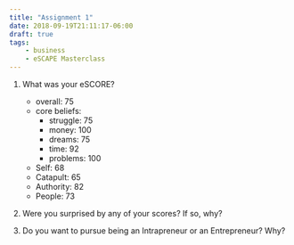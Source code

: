 ```yaml
---
title: "Assignment 1"
date: 2018-09-19T21:11:17-06:00
draft: true
tags:
    - business
    - eSCAPE Masterclass
---
```


1. What was your eSCORE?
   - overall: 75
   - core beliefs:  
        - struggle: 75
        - money: 100
        - dreams: 75
        - time: 92
        - problems: 100
   - Self: 68
   - Catapult: 65
   - Authority: 82
   - People: 73

2. Were you surprised by any of your scores? If so, why?

3. Do you want to pursue being an Intrapreneur or an Entrepreneur? Why?